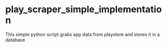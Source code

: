 # play_scraper_simple_implementation
This simple python script grabs app data from playstore and stores it in a database
